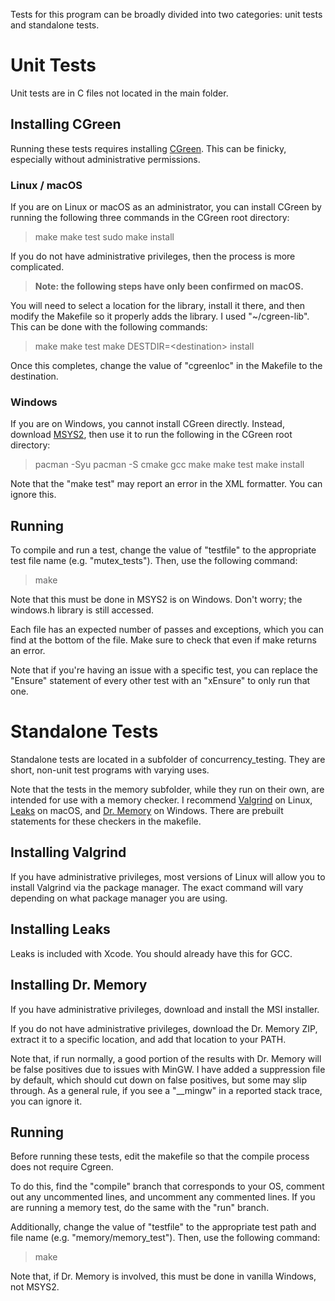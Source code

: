 Tests for this program can be broadly divided into two categories: unit tests and standalone tests.

# Unit Tests

Unit tests are in C files not located in the main folder. 

## Installing CGreen

Running these tests requires installing [CGreen](https://github.com/cgreen-devs/cgreen/releases). This can be finicky, especially without administrative permissions.<br/>

### Linux / macOS

If you are on Linux or macOS as an administrator, you can install CGreen by running the following three commands in the CGreen root directory:

> make
> make test
> sudo make install

If you do not have administrative privileges, then the process is more complicated.<br/>

> **Note: the following steps have only been confirmed on macOS.**

You will need to select a location for the library, install it there, and then modify the Makefile so it properly adds the library. I used "~/cgreen-lib". This can be done with the following commands:

> make
> make test
> make DESTDIR=\<destination\> install

Once this completes, change the value of "cgreenloc" in the Makefile to the destination.

### Windows

If you are on Windows, you cannot install CGreen directly. Instead, download [MSYS2](https://www.msys2.org), then use it to run the following in the CGreen root directory:

> pacman -Syu
> pacman -S cmake gcc
> make
> make test
> make install

Note that the "make test" may report an error in the XML formatter. You can ignore this.

## Running

To compile and run a test, change the value of "testfile" to the appropriate test file name (e.g. "mutex_tests"). Then, use the following command:

> make

Note that this must be done in MSYS2 is on Windows. Don't worry; the windows.h library is still accessed.<br/>

Each file has an expected number of passes and exceptions, which you can find at the bottom of the file. Make sure to check that even if make returns an error.<br/>

Note that if you're having an issue with a specific test, you can replace the "Ensure" statement of every other test with an "xEnsure" to only run that one.

# Standalone Tests

Standalone tests are located in a subfolder of concurrency_testing. They are short, non-unit test programs with varying uses.<br/>

Note that the tests in the memory subfolder, while they run on their own, are intended for use with a memory checker. I recommend [Valgrind](https://valgrind.org) on Linux, [Leaks](https://developer.apple.com/library/archive/documentation/Performance/Conceptual/ManagingMemory/Articles/FindingLeaks.html) on macOS, and [Dr. Memory](https://drmemory.org) on Windows. There are prebuilt statements for these checkers in the makefile.

## Installing Valgrind

If you have administrative privileges, most versions of Linux will allow you to install Valgrind via the package manager. The exact command will vary depending on what package manager you are using.

## Installing Leaks

Leaks is included with Xcode. You should already have this for GCC.

## Installing Dr. Memory

If you have administrative privileges, download and install the MSI installer.<br/>

If you do not have administrative privileges, download the Dr. Memory ZIP, extract it to a specific location, and add that location to your PATH.<br/>

Note that, if run normally, a good portion of the results with Dr. Memory will be false positives due to issues with MinGW. I have added a suppression file by default, which should cut down on false positives, but some may slip through. As a general rule, if you see a "__mingw" in a reported stack trace, you can ignore it.

## Running

Before running these tests, edit the makefile so that the compile process does not require Cgreen.<br/>

To do this, find the "compile" branch that corresponds to your OS, comment out any uncommented lines, and uncomment any commented lines. If you are running a memory test, do the same with the "run" branch.<br/>

Additionally, change the value of "testfile" to the appropriate test path and file name (e.g. "memory/memory_test"). Then, use the following command:

> make

Note that, if Dr. Memory is involved, this must be done in vanilla Windows, not MSYS2.